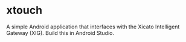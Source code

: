 # xtouch
A simple Android application that interfaces with the Xicato Intelligent Gateway (XIG).
Build this in Android Studio.
